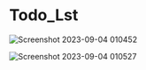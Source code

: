 # Todo_Lst

![Screenshot 2023-09-04 010452](https://github.com/raesen/Todo_List/assets/81528196/6bd37655-548e-44de-b53c-2a4022d79ccd)


![Screenshot 2023-09-04 010527](https://github.com/raesen/Todo_List/assets/81528196/8d3c36bc-bb49-45e0-8a40-70ae2ef477be)

